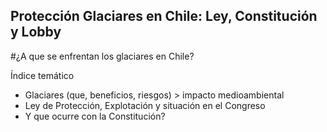 ## Protección Glaciares en Chile: Ley, Constitución y Lobby
#¿A que se enfrentan los glaciares en Chile? 

Índice temático
- Glaciares (que, beneficios, riesgos) > impacto medioambiental
- Ley de Protección, Explotación y situación en el Congreso
- Y que ocurre con la Constitución?



